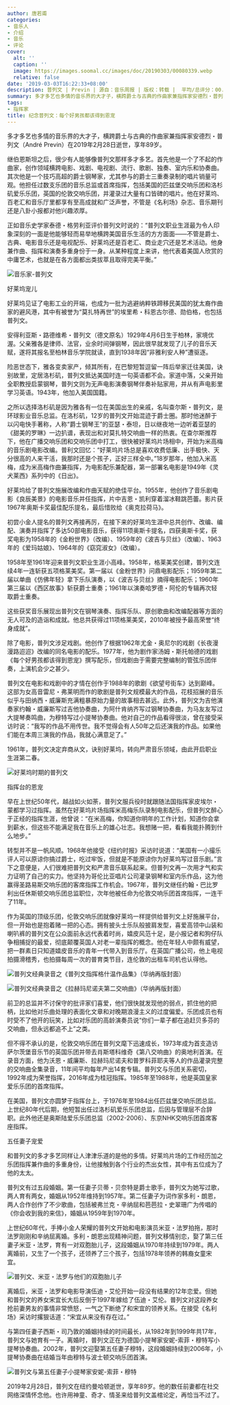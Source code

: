```yaml
---
author: 唐若甫
categories:
- 音乐人
- 介绍
- 音乐
- 评论
cover:
  alt: ''
  caption: ''
  image: https://images.soomal.cc/images/doc/20190303/00080339.webp
  relative: false
date: '2019-03-03T16:22:33+08:00'
description: 普列文 | Previn | 源自：音乐周报 | 版权：转载 |  平均/总评分：00.00/0
summary: 多才多艺也多情的音乐界的大才子，横跨爵士与古典的作曲家兼指挥家安德烈・普列文（André Previn）在2019年2月28日逝世，享年89岁。他的数任前妻都在社交网络深情怀念他。也许用神童、奇才、情圣来给普列文盖棺论定，再恰当不过了……
tags:
- 指挥家
title: 纪念普列文：每个好男孩都该得到恩宠
---
```


多才多艺也多情的音乐界的大才子，横跨爵士与古典的作曲家兼指挥家安德烈・普列文（André Previn）在2019年2月28日逝世，享年89岁。

继伯恩斯坦之后，很少有人能够像普列文那样多才多艺。首先他是一个了不起的作曲家，创作领域横跨电影、戏剧、电视剧、流行、歌剧、独奏、室内乐和协奏曲。其次他是一个技巧高超的爵士钢琴家，尤其参与的爵士三重奏录制的唱片销量可观。他担任过数支乐团的音乐总监或首席指挥，包括美国的匹兹堡交响乐团和洛杉矶爱乐乐团，英国的伦敦交响乐团，并灌录过大量有口皆碑的唱片。他在好莱坞、百老汇和音乐厅里都享有至高成就和广泛声誉，不管是《名利场》杂志、音乐期刊还是八卦小报都对他兴趣浓厚。

正如音乐史学家泰德・格劳利亚评价普列文时说的：“普列文职业生涯最为令人印象深刻的一面是他能够轻而易举地横跨美国音乐生活的方方面面――不管是爵士、古典、电影音乐还是电视配乐、好莱坞还是百老汇、商业走穴还是艺术活动。他身兼作曲、指挥和演奏多重身份于一身。从某种程度上来讲，他代表着美国人欣赏的中庸艺术，也就是在各方面都出类拔萃且取得完美平衡。”

![音乐家-普列文](https://images.soomal.cc/images/doc/20190303/00080340.webp)





好莱坞宠儿

好莱坞见证了电影工业的开端，也成为一批为逃避纳粹铁蹄移民美国的犹太裔作曲家的避风港，其中有被誉为“莫扎特再世”的埃里希・科恩古尔德、勋伯格，也包括普列文。

安得利亚斯・路德维希・普列文（德文原名）1929年4月6日生于柏林，家境优渥。父亲雅各是律师、法官，业余时间弹钢琴，因此很早就发现了儿子的音乐天赋，遂将其报名至柏林音乐学院就读，直到1938年因“非雅利安人种”遭驱逐。

险恶世态下，雅各变卖家产，倾其所有，在巴黎短暂逗留一阵后举家迁往美国，诀别故里，定居洛杉矶，普列文抵达美国时连一句英语都不会。家道中落，父亲开始全职教授启蒙钢琴，普列文则为无声电影演奏钢琴伴奏补贴家用，并从有声电影里学习英语。1943年，他加入美国国籍。

之所以选择洛杉矶是因为雅各有一位在美国出生的亲戚，名叫查尔斯・普列文，是环球影业音乐总监。在洛杉矶，12岁的普列文开始混迹于爵士圈。那时他迷醉于以闪电快手著称，人称“爵士钢琴王”的亚瑟・泰坦，日以继夜地一边听着亚瑟的《甜美的罗琳》一边扒谱，表现出和对莫扎特交响曲一样的热衷。在查尔斯推荐下，他在广播交响乐团和交响乐团中打工，很快被好莱坞片场相中，开始为米高梅的音乐剧电影改编。普利文回忆：“好莱坞片场总是喜欢收费低廉、出手极快、天分很高的人来干活，我那时还是个孩子，正好三样全中。”18岁那年，他加入米高梅，成为米高梅作曲兼指挥，为电影配乐兼配器，第一部署名电影是1949年《灵犬莱西》系列中的《日出》。

好莱坞给了普列文施展改编和作曲天赋的绝佳平台。1955年，他创作了音乐剧电影《良辰美景》的电影音乐并任指挥，片中吉恩・凯利穿着溜冰鞋跳芭蕾。影片获1967年奥斯卡奖最佳配乐提名，最后惜败给《奥克拉荷马》。

初尝小金人提名的普列文再接再厉，在接下来的好莱坞生涯中总共创作、改编、编配、演奏并指挥了多达50部电影音乐，获得11项奥斯卡提名，四获奥斯卡奖，获奖电影为1958年的《金粉世界》（改编）、1959年的《波吉与贝丝》（改编）、1963年的《爱玛姑娘》、1964年的《窈窕淑女》（改编）。

1958年至1961年迎来普列文职业生涯小高峰。1958年，格莱美奖创建，普列文连续4年一连斩获五项格莱美奖。第一届以《金粉世界》问鼎电影配乐；1959年第二届以单曲《仿佛年轻》拿下乐队演奏，以《波吉与贝丝》摘得电影配乐；1960年第三届以《西区故事》斩获爵士重奏；1961年以演奏哈罗德・阿伦的专辑再次轻取爵士重奏。

这些获奖音乐展现出普列文在钢琴演奏、指挥乐队、原创歌曲和改编配器等方面的无人可及的造诣和成就。他总共获得过11项格莱美奖，2010年被授予最高荣誉“终身成就”。

除了电影，普列文涉足戏剧。他创作了根据1962年尤金・奥尼尔的戏剧《长夜漫漫路迢迢》改编的同名电影的配乐。1977年，他为剧作家汤姆・斯托帕德的戏剧《每个好男孩都该得到恩宠》撰写配乐，但戏剧由于需要完整编制的管弦乐团伴奏，上演机会少之甚少。

普列文在电影和戏剧中的才情在创作于1988年的歌剧《欲望号街车》达到巅峰。这部为女高音雷尼・弗莱明而作的歌剧是普列文规模最大的作品，花枝招展的音乐似乎与田纳西・威廉斯充满粗暴原始力量的故事相去甚远。此外，普列文为吉他演奏家约翰・威廉斯写过吉他协奏曲，为阿什肯纳齐写过钢琴协奏曲，为马友友写过大提琴奏鸣曲，为穆特写过小提琴协奏曲。他对自己的作品看得很淡，曾在接受采访时说：“我写的作品不用传世。我不觉得会有人50年之后还演我的作品。如果他们能在本周三演我的作品，我就心满意足了。”

1961年，普列文决定弃商从文，诀别好莱坞，转向严肃音乐领域，由此开启职业生涯第二春。

![好莱坞时期的普列文](https://images.soomal.cc/images/doc/20190303/00080336.webp)





指挥台的恩宠

早在上世纪50年代，越战如火如荼，普列文服兵役时就跟随法国指挥家皮埃尔・蒙都学习过指挥。虽然在好莱坞片场指挥米高梅乐队录制电影配乐，但普列文醉心于正经的指挥生涯，他曾说：“在米高梅，你知道你明年的工作计划，知道你会拿到薪水，但这些不能满足我在音乐上的雄心壮志。我想赌一把，看看我能扑腾到什么地步。”

转型并不是一帆风顺。1968年他接受《纽约时报》采访时说道：“美国有一小撮乐评人可以原谅你搞过爵士，吃过牢饭，但就是不能原谅你为好莱坞写过音乐剧。”言下之意便是，人们很难把普列文和严肃音乐联系起来。但普列文再一次用才气和实力证明了自己的实力。他坚持为哥伦比亚唱片公司灌录钢琴和室内乐作品，这为他赢得圣路易斯交响乐团的客席指挥工作机会。1967年，普列文继任约翰・巴比罗利出任休斯顿交响乐团总监职位，次年他被任命为伦敦交响乐团首席指挥，一连干了11年。

作为英国的顶级乐团，伦敦交响乐团就像好莱坞一样提供给普列文上好施展平台，但一开始也是抱着赌一把的心态。拥有披头士乐队般披肩发型，喜爱高领中山装和喇叭裤的普列文在公众面前永远代表着时尚，嬉皮风范十足，是小报记者和狗仔队争相捕捉的最爱，彻底颠覆英国人对老一辈指挥的概念。他在年轻人中颇有威望，把一群素日只知道嬉皮音乐的青年一代带入到音乐厅。在英国广播公司，他上电视拍摄滑稽秀，也拍摄每周一次的普育类节目，连伦敦的出租车司机也认得他。

![普列文经典录音之《普列文指挥格什温作品集》（华纳再版封面）](https://images.soomal.cc/images/doc/20190303/00080335.webp)




![普列文经典录音之《拉赫玛尼诺夫第二交响曲》（华纳再版封面）](https://images.soomal.cc/images/doc/20190303/00080337.webp)





前卫的总监并不讨保守的批评家们喜爱，他们很快就发现他的弱点，抓住他的把柄，比如他对乐曲处理的表面化文章和对晚期浪漫主义的过度偏爱。乐团成员也有时受不了他开的玩笑，比如对乐团的高龄演奏员说“你们一辈子都在追赶贝多芬的交响曲，但永远都追不上”之类。

但不得不承认的是，伦敦交响乐团在普列文麾下迅速成长，1973年成为首支造访萨尔茨堡音乐节的英国乐团并带去肖斯塔科维奇《第八交响曲》的奥地利首演。在录音方面，他为沃恩・威廉斯、拉赫玛尼诺夫和普罗科菲耶夫等人的作品灌录完整的交响曲全集录音，11年间平均每年产出14套专辑。普列文与乐团关系密切，1992年成为荣誉指挥，2016年成为桂冠指挥。1985年至1988年，他是英国皇家爱乐乐团的首席指挥。

在美国，普列文亦圆梦于指挥台上，于1976年至1984出任匹兹堡交响乐团总监。上世纪80年代后期，他短暂出任过洛杉矶爱乐乐团总监，后因与管理层不合辞职。此外他还是奥斯陆爱乐乐团总监（2002-2006）、东京NHK交响乐团首席客座指挥。

五任妻子宠爱

和普列文的多才多艺同样让人津津乐道的是他的多情。好莱坞片场的工作经历加之乐团指挥兼作曲的多重身份，让他接触到各个行业的杰出女性，其中有五位成为了他的太太。

普列文有过五段婚姻。第一任妻子贝蒂・贝奈特是爵士歌手，普列文为她写过歌，两人育有两女，婚姻从1952年维持到1957年。第二任妻子为词作家多利・朗恩，两人合作创作了不少歌曲，包括被弗兰克・辛纳屈和芭芭拉・史翠珊广为传唱的《你会收到我的来信》，婚姻从1959年到1970年。

上世纪60年代，手捧小金人荣耀的普列文开始和电影演员米亚・法罗拍拖，那时法罗刚刚和辛纳屈离婚。多利・朗恩出现精神问题，普列文移情别恋，娶了第三任妻子米亚・法罗，育有一对双胞胎儿子，这段婚姻从1970年持续到1979年。两人离婚前，又生了一个孩子，还领养了三个孩子，包括1978年领养的韩裔女童宋宜。

![普列文、米亚・法罗与他们的双胞胎儿子](https://images.soomal.cc/images/doc/20190303/00080334.webp)





离婚后，米亚・法罗和电影导演伍迪・艾伦开始一段没有结果的12年恋爱。但她和普列文的养女宋宜长大后反倒于1997年嫁给了伍迪・艾伦。普列文对这段养女抢前妻男友的事情非常愤怒，一气之下断绝了和宋宜的领养关系。在接受《名利场》采访时撂狠话道：“宋宜从来没有存在过。”

与第四任妻子西斯・司乃敦的婚姻持续的时间最长，从1982年到1999年共17年，普列文与她育有一子。离婚时，普列文正在为德国小提琴家安妮-索菲・穆特写小提琴协奏曲。2002年，普列文迎娶第五任妻子穆特，这段婚姻持续到2006年，小提琴协奏曲在结婚当年由穆特与波士顿交响乐团首演。

![普列文与第五任妻子小提琴家安妮-索菲・穆特](https://images.soomal.cc/images/doc/20190303/00080338.webp)





2019年2月28日，普列文在纽约曼哈顿逝世，享年89岁。他的数任前妻都在社交网络深情怀念他。也许用神童、奇才、情圣来给普列文盖棺论定，再恰当不过了。